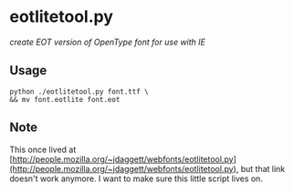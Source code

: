 # eotlitetool.py
_create EOT version of OpenType font for use with IE_

## Usage
```shell
python ./eotlitetool.py font.ttf \
&& mv font.eotlite font.eot
```
## Note
This once lived at [http://people.mozilla.org/~jdaggett/webfonts/eotlitetool.py](http://people.mozilla.org/~jdaggett/webfonts/eotlitetool.py), but that link doesn't work anymore. I want to make sure this little script lives on.
